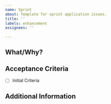 ```yaml
---
name: Sprint
about: Template for sprint application issues.
title: ''
labels: enhancement
assignees: ''

---
```


## What/Why?



## Acceptance Criteria

- [ ] Initial Criteria



## Additional Information
